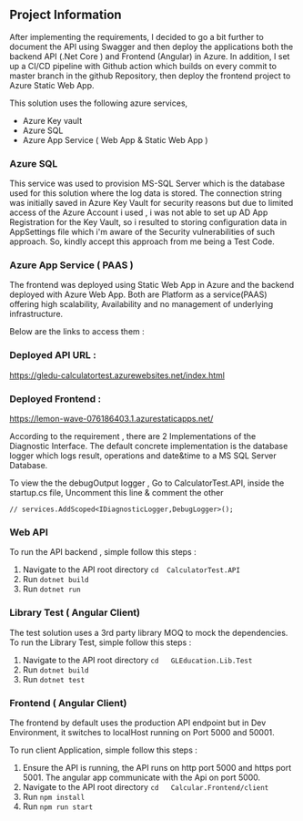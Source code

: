 ## Project Information
After implementing the requirements, I decided to go a bit further to document the API 
using Swagger and then deploy the applications both the backend API (.Net Core ) and Frontend
(Angular) in Azure. In addition, I set up a CI/CD pipeline with Github action 
which builds on every commit to master branch in the github Repository, then
deploy the frontend project to  Azure Static Web App. 

This solution uses the following azure services,

- Azure Key vault
- Azure SQL
- Azure App Service ( Web App  & Static Web App )

### Azure SQL
This service was used to provision MS-SQL Server which is the database used for this
solution where the log data is stored. The connection string was initially saved
in Azure Key Vault for security reasons but due to limited access of the Azure
Account i used , i was not able to set up AD App Registration for the Key Vault,
so i resulted to storing configuration data in AppSettings file which i'm aware of
the Security vulnerabilities of such approach. So, kindly accept this approach from me being a Test Code.


### Azure App Service ( PAAS )
The frontend was deployed using Static Web App in Azure and the backend deployed with
Azure Web App. Both are Platform as a service(PAAS) offering high scalability,
Availability and no management of underlying infrastructure.

Below are the links to access them :

### Deployed API URL :
https://gledu-calculatortest.azurewebsites.net/index.html

### Deployed Frontend :
https://lemon-wave-076186403.1.azurestaticapps.net/


According to the requirement , there are 2 Implementations 
of the Diagnostic Interface. The default concrete implementation is the 
database logger which logs result, operations and date&time to a MS SQL Server 
Database.

To view the the debugOutput logger , Go to CalculatorTest.API, inside the 
startup.cs file, Uncomment this line & comment the other
```
// services.AddScoped<IDiagnosticLogger,DebugLogger>();
```
### Web API 
To run the API backend , simple follow this steps :
1. Navigate to the API root directory 
   ``` cd  CalculatorTest.API ```
2. Run ``` dotnet build ```
3. Run ``` dotnet run  ```


### Library Test  ( Angular Client)
The test solution uses a 3rd party library MOQ to mock the dependencies. To run the Library Test, simple follow this steps :
1. Navigate to the API root directory
   ``` cd   GLEducation.Lib.Test  ```
2. Run ``` dotnet build ```
3. Run ``` dotnet test  ```

### Frontend ( Angular Client)
The frontend by default uses the production API endpoint but in Dev Environment, it switches to
localHost running on Port 5000 and 50001.

To run client Application, simple follow this steps :

1. Ensure the API is running, the API runs on 
   http port 5000 and https port 5001. The angular app 
   communicate with the Api on port 5000.
2. Navigate to the API root directory
   ``` cd   Calcular.Frontend/client    ```
3. Run ``` npm install ```
4. Run ``` npm run start  ```











